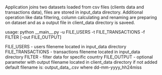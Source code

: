   Application joins two datasets loaded from csv files (clients data and transactions data), files are stored in input_data directory.
  Additional operation like data filtering, column calculating and renaming are preparing on dataset and as a output file in client_data directory is saveed.

  usage: 
  python \_\_main__.py -u FILE_USERS -t FILE_TRANSACTIONS -f FILTER [-out FILE_OUTPUT]
  
  FILE_USERS        - users fileneme located in input_data directory
  FILE_TRANSACTIONS - transactions fileneme located in input_data directory
  FILTER            - filter data for specific country
  FILE_OUTPUT       - optional parameter with output filename located in client_data directory
                       if not added default filename is:
                       output_data_<date>.csv 
                                   where <date>  dd-mm-yyyy_hh24miss
